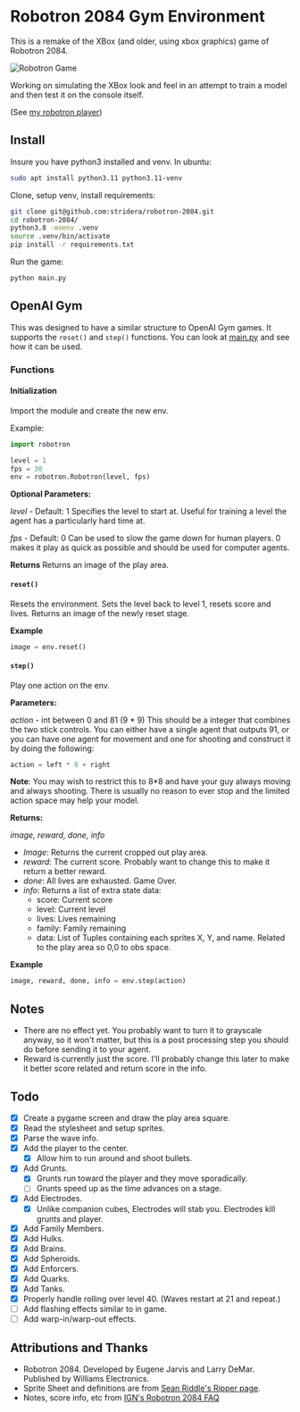 # Robotron 2084 Gym Environment

This is a remake of the XBox (and older, using xbox graphics) game of Robotron 2084.

![Robotron Game](resources/robotron.png "Robotron 2084")

Working on simulating the XBox look and feel in an attempt to train a model and then test it on the console itself.

(See [my robotron player](https://github.com/stridera/robotron))

## Install

Insure you have python3 installed and venv. In ubuntu:

```bash
sudo apt install python3.11 python3.11-venv
```

Clone, setup venv, install requirements:

```bash
git clone git@github.com:stridera/robotron-2084.git
cd robotron-2084/
python3.8 -mvenv .venv
source .venv/bin/activate
pip install -r requirements.txt
```

Run the game:

```bash
python main.py
```

## OpenAI Gym

This was designed to have a similar structure to OpenAI Gym games. It supports the `reset()` and `step()` functions. You can look at [main.py](main.py) and see how it can be used.

### Functions

#### Initialization

Import the module and create the new env.

Example:

```python
import robotron

level = 1
fps = 30
env = robotron.Robotron(level, fps)
```

**Optional Parameters:**

_level_ - Default: 1
Specifies the level to start at. Useful for training a level the agent has a particularly hard time at.

_fps_ - Default: 0
Can be used to slow the game down for human players. 0 makes it play as quick as possible and should be used for computer agents.

**Returns**
Returns an image of the play area.

#### `reset()`

Resets the environment. Sets the level back to level 1, resets score and lives. Returns an image of the newly reset stage.

**Example**

```python
image = env.reset()
```

#### `step()`

Play one action on the env.

**Parameters:**

_action_ - int between 0 and 81 (9 \* 9)
This should be a integer that combines the two stick controls. You can either have a single agent that outputs 91, or you can have one agent for movement and one for shooting and construct it by doing the following:

```python
action = left * 9 + right
```

**Note**: You may wish to restrict this to 8\*8 and have your guy always moving and always shooting. There is usually no reason to ever stop and the limited action space may help your model.

**Returns:**

_image, reward, done, info_

- _Image_: Returns the current cropped out play area.
- _reward_: The current score. Probably want to change this to make it return a better reward.
- _done_: All lives are exhausted. Game Over.
- _info_: Returns a list of extra state data:
  - score: Current score
  - level: Current level
  - lives: Lives remaining
  - family: Family remaining
  - data: List of Tuples containing each sprites X, Y, and name.  Related to the play area so 0,0 to obs space.

**Example**

```python
image, reward, done, info = env.step(action)
```

## Notes

- There are no effect yet. You probably want to turn it to grayscale anyway, so it won't matter, but this is a post processing step you should do before sending it to your agent.
- Reward is currently just the score. I'll probably change this later to make it better score related and return score in the info.

## Todo

- [x] Create a pygame screen and draw the play area square.
- [x] Read the stylesheet and setup sprites.
- [x] Parse the wave info.
- [x] Add the player to the center.
  - [x] Allow him to run around and shoot bullets.
- [x] Add Grunts.
  - [x] Grunts run toward the player and they move sporadically.
  - [ ] Grunts speed up as the time advances on a stage.
- [x] Add Electrodes.
  - [x] Unlike companion cubes, Electrodes will stab you. Electrodes kill grunts and player.
- [x] Add Family Members.
- [x] Add Hulks.
- [x] Add Brains.
- [x] Add Spheroids.
- [x] Add Enforcers.
- [x] Add Quarks.
- [x] Add Tanks.
- [x] Properly handle rolling over level 40. (Waves restart at 21 and repeat.)
- [ ] Add flashing effects similar to in game.
- [ ] Add warp-in/warp-out effects.

## Attributions and Thanks

- Robotron 2084. Developed by Eugene Jarvis and Larry DeMar. Published by Williams Electronics.
- Sprite Sheet and definitions are from [Sean Riddle's Ripper page](https://seanriddle.com/ripper.html).
- Notes, score info, etc from [IGN's Robotron 2084 FAQ](https://www.ign.com/faqs/2005/robotron-2084-general-faq-430788)
